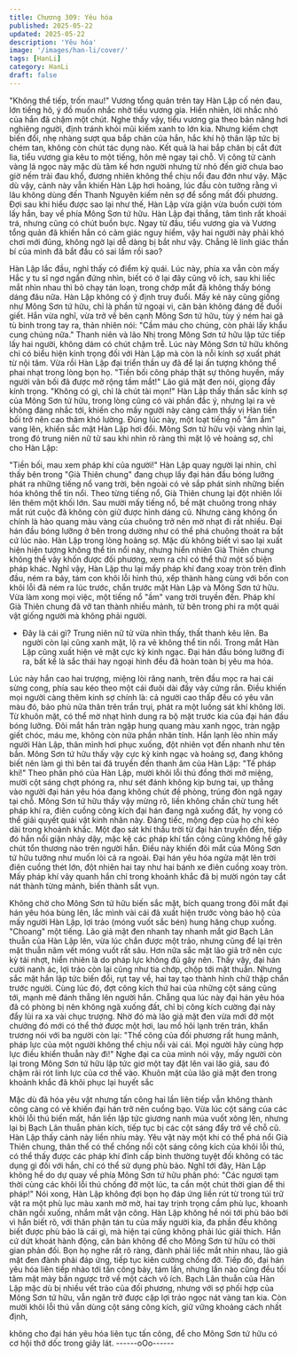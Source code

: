 ```yaml
---
title: Chương 309: Yêu hóa
published: 2025-05-22
updated: 2025-05-22
description: 'Yêu hóa'
image: '/images/han-li/cover/'
tags: [HanLi]
category: HanLi
draft: false
---
```


"Không thể tiếp, trốn mau!"
Vương tổng quản trên tay Hàn Lập cố nén đau, lớn tiếng hô, ý đồ
muốn nhắc nhở tiểu vương gia.
Hiển nhiên, lời nhắc nhỏ của hắn đã chậm một chút.
Nghe thấy vậy, tiểu vương gia theo bản năng hơi nghiêng người,
định tránh khỏi mũi kiếm xanh to lớn kia. Nhưng kiếm chợt biến
đổi, nhẹ nhàng sượt qua bắp chân của hắn, hắc khí hộ thân lập
tức bị chém tan, không còn chút tác dụng nào.
Kết quả là hai bắp chân bị cắt đứt lìa, tiểu vương gia kêu to một
tiếng, hôn mê ngay tại chỗ.
Vị công tử cành vàng lá ngọc này mặc dù tâm kế hơn người
nhưng từ nhỏ đến giờ chưa bao giờ nếm trải đau khổ, đương
nhiên không thể chịu nổi đau đớn như vậy.
Mặc dù vậy, cảnh này vẫn khiến Hàn Lập hơi hoảng, lúc đầu còn
tưởng rằng vì lâu không dùng đến Thanh Nguyên kiếm nên sợ để
sổng mất đối phương.
Đợi sau khi hiểu được sao lại như thế, Hàn Lập vừa giận vừa
buồn cười tóm lấy hắn, bay về phía Mông Sơn tứ hữu.
Hàn Lập đại thắng, tâm tình rất khoái trá, nhưng cũng có chút
buồn bực.
Ngay từ đầu, tiểu vương gia và Vương tổng quản đã khiến hắn có
cảm giác nguy hiểm, vậy hai người này phải khó chơi mới đúng,
không ngờ lại dễ dàng bị bắt như vậy. Chẳng lẽ linh giác thần bí
của mình đã bắt đầu có sai lầm rồi sao?

Hàn Lập lắc đầu, nghỉ thấy có điểm kỳ quái.
Lúc này, phía xa vẫn còn mấy Hắc y tu sĩ ngơ ngẩn đứng nhìn,
biết có ở lại đây cũng vô ích, sau khi liếc mắt nhìn nhau thì bỏ
chạy tán loạn, trong chớp mắt đã không thấy bóng dáng đâu nữa.
Hàn Lập không có ý định truy đuổi. Mấy kẻ này cũng giống như
Mông Sơn tứ hữu, chỉ là phần tử ngoại vi, căn bản không đáng để
đuổi giết.
Hắn vừa nghĩ, vừa trở về bên cạnh Mông Sơn tứ hữu, tùy ý ném
hai gã tù binh trong tay ra, thản nhiên nói:
"Cầm máu cho chúng, còn phải lấy khẩu cung chúng nữa."
Thanh niên và lão Nhị trong Mông Sơn tứ hữu lập tức tiếp lấy hai
người, không dám có chút chậm trễ.
Lúc này Mông Sơn tứ hữu không chỉ có biểu hiện kính trọng đối
với Hàn Lập mà còn là nỗi kính sợ xuất phát từ nội tâm. Vừa rồi
Hàn Lập đại triển thần uy đã để lại ấn tượng không thể phai nhạt
trong lòng bọn họ.
"Tiền bối công pháp thật sự thông huyền, mấy người vãn bối đã
được mở rộng tầm mắt!" Lão giả mặt đen nói, giọng đầy kính
trọng.
"Không có gì, chỉ là chút tài mọn!"
Hàn Lập thấy thần sắc kính sợ của Mông Sơn tứ hữu, trong lòng
cũng có vài phần đắc ý, nhưng lại ra vẻ không đáng nhắc tới,
khiến cho mấy người này càng cảm thấy vị Hàn tiền bối trở nên
cao thâm khó lường.
Đúng lúc này, một loạt tiếng nổ "ầm ầm" vang lên, khiến sắc mặt
Hàn Lập hơi đổi.
Mông Sơn tứ hữu vội vàng nhìn lại, trong đó trung niên nữ tử sau
khi nhìn rõ ràng thì mặt lộ vẻ hoảng sợ, chỉ cho Hàn Lập:

"Tiền bối, mau xem pháp khí của người!"
Hàn Lập quay người lại nhìn, chỉ thấy bên trong "Già Thiên
chung" đang chụp lấy đại hán đầu bóng lưỡng phát ra những
tiếng nổ vang trời, bên ngoài có vẻ sắp phát sinh những biến hóa
không thể tin nổi.
Theo từng tiếng nổ, Già Thiên chung lại đột nhiên lồi lên thêm một
khối lớn. Sau mười mấy tiếng nổ, bề mặt chuông trong nháy mắt
rút cuộc đã không còn giữ được hình dáng cũ.
Nhưng càng không ổn chính là hào quang màu vàng của chuông
trở nên mờ nhạt đi rất nhiều. Đại hán đầu bóng lưỡng ở bên trong
dường như có thể phá chuông thoát ra bất cứ lúc nào.
Hàn Lập trong lòng hoảng sợ.
Mặc dù không biết vì sao lại xuất hiện hiện tượng không thể tin
nổi này, nhưng hiển nhiên Già Thiên chung không thể vây khốn
được đối phương, xem ra chỉ có thể thử một số biện pháp khác.
Nghĩ vậy, Hàn Lập thu lại mấy pháp khí đang xoay tròn trên đỉnh
đầu, ném ra bảy, tám con khôi lỗi hình thú, xếp thành hàng cùng
với bốn con khôi lỗi đã ném ra lúc trước, chắn trước mặt Hàn Lập
và Mông Sơn tứ hữu.
Vừa làm xong mọi việc, một tiếng nổ "ầm" vang trời truyền đến.
Pháp khí Già Thiên chung đã vỡ tan thành nhiều mảnh, từ bên
trong phi ra một quái vật giống người mà không phải người.
- Đây là cái gì?
Trung niên nữ tử vừa nhìn thấy, thất thanh kêu lên. Ba người còn
lại cũng xanh mặt, lộ ra vẻ không thể tin nổi.
Trong mắt Hàn Lập cũng xuất hiện vẻ mặt cực kỳ kinh ngạc.
Đại hán đầu bóng lưỡng đi ra, bất kể là sắc thái hay ngoại hình
đều đã hoàn toàn bị yêu ma hóa.

Lúc này hắn cao hai trượng, miệng lòi răng nanh, trên đầu mọc ra
hai cái sừng cong, phía sau kéo theo một cái đuôi dài đầy vảy
cứng rắn. Điều khiến mọi người càng thêm kinh sợ chính là: cả
người cao thấp đều có yêu văn màu đó, bảo phủ nửa thân trên
trần trụi, phát ra một luồng sát khí không lời.
Từ khuôn mặt, có thể mờ nhạt hình dung ra bộ mặt trước kia của
đại hán đầu bóng lưỡng.
Đôi mắt hắn tràn ngập hung quang màu xanh ngọc, tràn ngập giết
chóc, máu me, không còn nửa phần nhân tính. Hắn lạnh lẽo nhìn
mấy người Hàn Lập, thân mình hơi phục xuống, đột nhiên vọt đến
nhanh như tên bắn.
Mông Sơn tứ hữu thấy vậy cực kỳ kinh ngạc và hoảng sợ, đang
không biết nên làm gì thì bên tai đã truyền đến thanh âm của Hàn
Lập:
"Tế pháp khí!"
Theo phân phó của Hàn Lập, mười khôi lỗi thú đồng thời mở
miệng, mười cột sáng chợt phóng ra, như sét đánh không kịp
bưng tai, ụp thẳng vào người đại hán yêu hóa đang không chút
đề phòng, trúng đòn ngã ngay tại chỗ.
Mông Sơn tứ hữu thấy vậy mừng rõ, liền không chần chừ tung
hết pháp khí ra, điên cuồng công kích đại hán đang ngã xuống
đất, hy vọng có thể giải quyết quái vật kinh nhân này.
Đáng tiếc, mộng đẹp của họ chỉ kéo dài trong khoảnh khắc. Một
đạo sát khí thấu trời từ đại hán truyền đến, tiếp đó hắn nổi giận
nhảy dậy, mặc kệ các pháp khí tấn công cũng không hề gây chút
tổn thương nào trên người hắn. Điều này khiến đôi mắt của Mông
Sơn tứ hữu tưởng như muốn lòi cả ra ngoài.
Đại hán yêu hóa ngửa mặt lên trời điên cuồng thét lớn, đột nhiên
hai tay như hai bánh xe điên cuồng xoay tròn. Mấy pháp khí vây
quanh hắn chỉ trong khoảnh khắc đã bị mười ngón tay cắt nát
thành từng mảnh, biến thành sắt vụn.

Không chờ cho Mông Sơn tứ hữu biến sắc mặt, bích quang trong
đôi mắt đại hán yêu hóa bùng lên, lắc mình vài cái đã xuất hiện
trước vòng bảo hộ của mấy người Hàn Lập, lợi trảo (móng vuốt
sắc bén) hung hăng chụp xuống.
"Choang" một tiếng.
Lão giả mặt đen nhanh tay nhanh mắt giơ Bạch Lân thuẫn của
Hàn Lập lên, vừa lúc chắn được một trảo, nhưng cũng để lại trên
mặt thuẫn năm vết móng vuốt rất sâu. Hơn nữa sắc mặt lão giả
trở nên cực kỳ tái nhợt, hiển nhiên là do pháp lực không đủ gây
nên.
Thấy vậy, đại hán cười nanh ác, lợi trảo còn lại cũng như tia
chớp, chộp tới mặt thuẫn.
Nhưng sắc mặt hắn lập tức biến đổi, rụt tay về, hai tay tạo thành
hình chữ thập chắn trước người.
Cùng lúc đó, đợt công kích thứ hai của những cột sáng cũng tới,
mạnh mẽ đánh thẳng lên người hắn.
Chẳng qua lúc này đại hán yêu hóa đã có phòng bị nên không
ngã xuống đất, chỉ bị công kích cường đại này đẩy lùi ra xa vài
chục trượng. Nhờ đó mà lão giả mặt đen vừa mới đỡ một chưởng
đó mới có thể thở được một hơi, lau mồ hôi lạnh trên trán, khẩn
trương nói với ba người còn lại:
"Thế công của đối phương rất hung mãnh, pháp lực của một
người không thể chịu nổi vài cái. Mọi người hãy cùng hợp lực điều
khiển thuẫn này đi!"
Nghe đại ca của mình nói vậy, mấy người còn lại trong Mông Sơn
tứ hữu lập tức giơ một tay đặt lên vai lão giả, sau đó chậm rãi rót
linh lực của cơ thể vào.
Khuôn mặt của lão giả mặt đen trong khoảnh khắc đã khôi phục
lại huyết sắc

Mặc dù đã hóa yêu vật nhưng tấn công hai lần liên tiếp vẫn không
thành công càng có vẻ khiến đại hán trở nên cuồng bạo. Vừa lúc
cột sáng của các khôi lỗi thú biến mất, hắn liền lập tức giương
nanh múa vuốt xông lên, nhưng lại bị Bạch Lân thuẫn phản kích,
tiếp tục bị các cột sáng đẩy trở về chỗ cũ.
Hàn Lập thấy cảnh này liền nhíu mày.
Yêu vật này một khi có thể phá nổi Già Thiên chung, thân thể có
thể chống nổi cột sáng công kích của khôi lỗi thú, có thể thấy
được các pháp khí đỉnh cấp bình thường tuyệt đối không có tác
dụng gì đối với hắn, chỉ có thể sử dụng phù bảo.
Nghĩ tới đây, Hàn Lập không hề do dự quay về phía Mông Sơn tứ
hữu phân phó:
"Các ngươi tạm thời cùng các khôi lỗi thú chống đỡ một lúc, ta
cần một chút thời gian để thi pháp!"
Nói xong, Hàn Lập không đợi bọn họ đáp ứng liền rút từ trong túi
trữ vật ra một phù lục màu xanh mờ mờ, hai tay trịnh trọng cầm
phù lục, khoanh chân ngồi xuống, nhắm mắt vận công.
Hàn Lập không hề nói tới phù bảo bởi vì hắn biết rõ, với thân
phận tán tu của mấy người kia, đa phần đều không biết được phù
bảo là cái gì, mà hiện tại cũng không phải lúc giải thích.
Hắn cứ dứt khoát hành động, căn bản không để cho Mông Sơn tứ
hữu có thời gian phản đối. Bọn họ nghe rất rõ ràng, đành phải liếc
mắt nhìn nhau, lão giả mặt đen đành phải đáp ứng, tiếp tục kiên
cường chống đỡ.
Tiếp đó, đại hán yêu hóa liên tiếp nhào tới tấn công bảy, tám lần,
nhưng lần nào cũng đều tối tăm mặt mày bắn ngược trở về một
cách vô ích.
Bạch Lân thuẫn của Hàn Lập mặc dù bị nhiều vết trảo của đối
phương, nhưng với sợ phối hợp của Mông Sơn tứ hữu, vẫn ngăn
trở được cặp lợi trảo ngọc nát vàng tan kia. Còn mười khôi lỗi thú
vẫn dùng cột sáng công kích, giữ vững khoảng cách nhất định,

không cho đại hán yêu hóa liên tục tấn công, để cho Mông Sơn tứ
hữu có cơ hội thở dốc trong giây lát.
------oOo------

